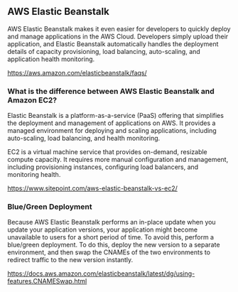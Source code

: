 ## AWS Elastic Beanstalk

AWS Elastic Beanstalk makes it even easier for developers to quickly deploy and manage applications in the AWS Cloud. Developers simply upload their application, and Elastic Beanstalk automatically handles the deployment details of capacity provisioning, load balancing, auto-scaling, and application health monitoring.

https://aws.amazon.com/elasticbeanstalk/faqs/

### What is the difference between AWS Elastic Beanstalk and Amazon EC2?

Elastic Beanstalk is a platform-as-a-service (PaaS) offering that simplifies the deployment and management of applications on AWS. It provides a managed environment for deploying and scaling applications, including auto-scaling, load balancing, and health monitoring.

EC2 is a virtual machine service that provides on-demand, resizable compute capacity. It requires more manual configuration and management, including provisioning instances, configuring load balancers, and monitoring health.

https://www.sitepoint.com/aws-elastic-beanstalk-vs-ec2/


### Blue/Green Deployment

Because AWS Elastic Beanstalk performs an in-place update when you update your application versions, your application might become unavailable to users for a short period of time. To avoid this, perform a blue/green deployment. To do this, deploy the new version to a separate environment, and then swap the CNAMEs of the two environments to redirect traffic to the new version instantly.

https://docs.aws.amazon.com/elasticbeanstalk/latest/dg/using-features.CNAMESwap.html

